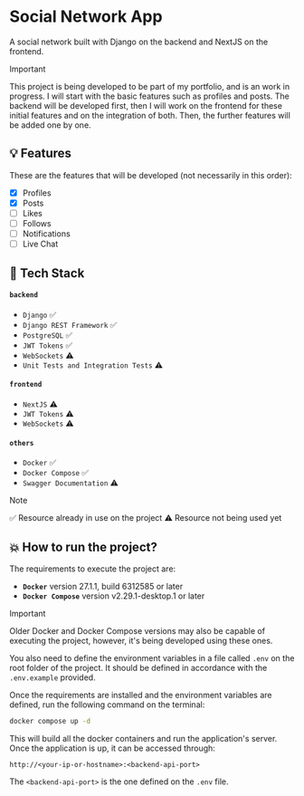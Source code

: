# Social Network App

A social network built with Django on the backend and NextJS on the frontend.

> [!IMPORTANT]
> This project is being developed to be part of my portfolio, and is an work in progress. I will start with the basic features such as profiles and posts. The backend will be developed first, then I will work on the frontend for these initial features and on the integration of both. Then, the further features will be added one by one.

## 💡 Features
These are the features that will be developed (not necessarily in this order):
- [x] Profiles
- [x] Posts
- [ ] Likes
- [ ] Follows
- [ ] Notifications
- [ ] Live Chat

## 🔧 Tech Stack
#### `backend`
- `Django` :white_check_mark:
- `Django REST Framework` :white_check_mark:
- `PostgreSQL` :white_check_mark:
- `JWT Tokens` :white_check_mark:
- `WebSockets` :warning:
- `Unit Tests and Integration Tests` :warning:
#### `frontend`
- `NextJS` :warning:
- `JWT Tokens` :warning:
- `WebSockets` :warning:
#### `others`
- `Docker` :white_check_mark:
- `Docker Compose` :white_check_mark:
- `Swagger Documentation` :warning:

> [!NOTE]
> :white_check_mark: Resource already in use on the project 
> :warning: Resource not being used yet

## 💥 How to run the project?
The requirements to execute the project are:
- **`Docker`** version 27.1.1, build 6312585 or later
- **`Docker Compose`** version v2.29.1-desktop.1 or later

> [!IMPORTANT]
> Older Docker and Docker Compose versions may also be capable of executing the project, however, it's being developed using these ones. 

You also need to define the environment variables in a file called `.env` on the root folder of the project. It should be defined in accordance with the `.env.example` provided. 

Once the requirements are installed and the environment variables are defined, run the following command on the terminal:
```bash
docker compose up -d
```
This will build all the docker containers and run the application's server. Once the application is up, it can be accessed through: 

```http://<your-ip-or-hostname>:<backend-api-port>```

The `<backend-api-port>` is the one defined on the `.env` file.

